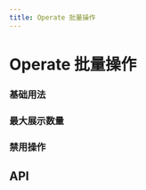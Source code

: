 ```yaml
---
title: Operate 批量操作
---
```


# Operate 批量操作

### 基础用法

<preview path="./def.vue" />

### 最大展示数量

<preview path="./maxOperate.vue" />

### 禁用操作

<preview path="./disabledOperate.vue" />

## API

<API src="./operate.json" lang="zh"></API>